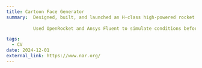 ```yaml
---
title: Cartoon Face Generator
summary:  Designed, built, and launched an H-class high-powered rocket for NAR certification. 
          
          Used OpenRocket and Ansys Fluent to simulate conditions before flight.

tags:
  - CV
date: 2024-12-01
external_link: https://www.nar.org/
---
```

